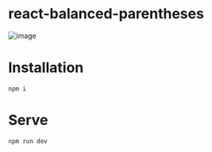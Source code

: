 # react-balanced-parentheses
![image](https://github.com/jaka1901/react-balanced-parentheses/assets/30192516/da5a2f3d-7ae6-49be-af51-496df281574b)

# Installation
```
npm i
```

# Serve 
```
npm run dev
```
